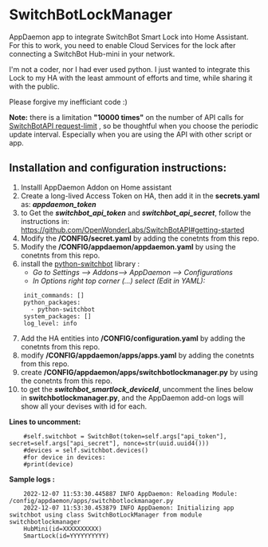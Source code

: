 


# SwitchBotLockManager
AppDaemon app to integrate SwitchBot Smart Lock into Home Assistant. For this to work, you need to enable Cloud Services for the lock after connecting a SwitchBot Hub-mini in your network.

I'm not a coder, nor I had ever used python. I just wanted to integrate this Lock to my HA with the least ammount of efforts and time, while sharing it with the public. 

Please forgive my inefficiant code :) 

**Note:** there is a limitation **"10000 times"** on the number of API calls for [SwitchBotAPI request-limit](https://github.com/OpenWonderLabs/SwitchBotAPI#request-limit) , so be thoughtful when you choose the periodic update interval. Especially when you are using the API with other script or app.

## Installation and configuration instructions:
 1. Installl AppDaemon Addon on Home assistant
 2. Create a long-lived Access Token on HA, then add it in the **secrets.yaml** as: ***appdaemon_token***
 3. to Get the ***switchbot_api_token*** and ***switchbot_api_secret***, follow the instructions in: https://github.com/OpenWonderLabs/SwitchBotAPI#getting-started
 4. Modify the **/CONFIG/secret.yaml** by adding the conetnts from this repo.
 5. Modify the **/CONFIG/appdaemon/appdaemon.yaml** by using the conetnts from this repo.
 6. install the [python-switchbot](https://github.com/jonghwanhyeon/python-switchbot)  library : 
    - *Go to Settings --> Addons--> AppDaemon --> Configurations*
     - *In Options right top corner (...) select (Edit in YAML):*
```
    init_commands: []
    python_packages:
      - python-switchbot
    system_packages: []
    log_level: info
```

 7. Add the HA entities into **/CONFIG/configuration.yaml** by adding the conetnts from this repo.
 8. modify **/CONFIG/appdaemon/apps/apps.yaml** by adding the conetnts from this repo.
 9. create **/CONFIG/appdaemon/apps/switchbotlockmanager.py** by using the conetnts from this repo.
 10. to get the ***switchbot_smartlock_deviceId***, uncomment the lines below in **switchbotlockmanager.py**, and the AppDaemon add-on logs will show all your devises with id for each.

 **Lines to uncomment:**
```
    #self.switchbot = SwitchBot(token=self.args["api_token"], secret=self.args["api_secret"], nonce=str(uuid.uuid4()))
    #devices = self.switchbot.devices()   
    #for device in devices:   
    #print(device)
```


**Sample logs :**
```
    2022-12-07 11:53:30.445887 INFO AppDaemon: Reloading Module: /config/appdaemon/apps/switchbotlockmanager.py
    2022-12-07 11:53:30.453879 INFO AppDaemon: Initializing app switchbot using class SwitchBotLockManager from module switchbotlockmanager
    HubMini(id=XXXXXXXXXX)
    SmartLock(id=YYYYYYYYYY)
```
